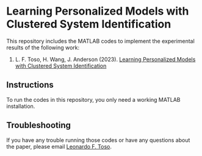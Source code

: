 # Learning Personalized Models with Clustered System Identification

This repository includes the MATLAB codes to implement the experimental results of the following work:

1) L. F. Toso, H. Wang, J. Anderson (2023). [Learning Personalized Models with Clustered System Identification](https://arxiv.org/abs/2304.01395)

## Instructions

To run the codes in this repository, you only need a working MATLAB installation.

## Troubleshooting

If you have any trouble running those codes or have any questions about the paper, please email [Leonardo F. Toso](mailto:lt2879@columbia.edu).
